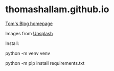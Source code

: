 # thomashallam.github.io

<a href="http://thomashallam.github.io">Tom's Blog homepage</a>

Images from <a href="https://unsplash.com/">Unsplash</a>



Install:

python -m venv venv

python -m pip install requirements.txt